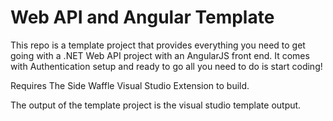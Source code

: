 # Web API and Angular Template

This repo is a template project that provides everything you need to get going with a .NET Web API project with an AngularJS front end.
It comes with Authentication setup and ready to go all you need to do is start coding!

Requires The Side Waffle Visual Studio Extension to build.

The output of the template project is the visual studio template output.